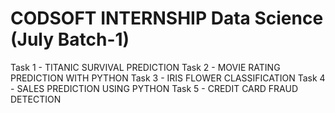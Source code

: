 # CODSOFT INTERNSHIP Data Science (July Batch-1)
Task 1 - TITANIC SURVIVAL PREDICTION
Task 2 - MOVIE RATING PREDICTION WITH PYTHON
Task 3 - IRIS FLOWER CLASSIFICATION
Task 4 - SALES PREDICTION USING PYTHON
Task 5 - CREDIT CARD FRAUD DETECTION


